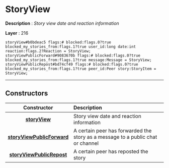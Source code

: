 # StoryView

**Description** : *Story view date and reaction information*

**Layer** : 216

```tl
storyView#b0bdeac5 flags:# blocked:flags.0?true blocked_my_stories_from:flags.1?true user_id:long date:int reaction:flags.2?Reaction = StoryView;
storyViewPublicForward#9083670b flags:# blocked:flags.0?true blocked_my_stories_from:flags.1?true message:Message = StoryView;
storyViewPublicRepost#bd74cf49 flags:# blocked:flags.0?true blocked_my_stories_from:flags.1?true peer_id:Peer story:StoryItem = StoryView;
```

---

## Constructors

| Constructor | Description |
| :---: | :--- |
| [**storyView**](constructor/storyView) | Story view date and reaction information |
| [**storyViewPublicForward**](constructor/storyViewPublicForward) | A certain peer has forwarded the story as a message to a public chat or channel |
| [**storyViewPublicRepost**](constructor/storyViewPublicRepost) | A certain peer has reposted the story |